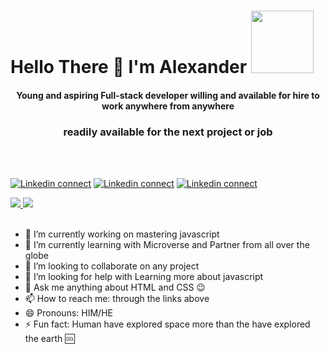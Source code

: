 <h1><bold>Hello There 👋 </bold> I'm Alexander <img src="https://media.giphy.com/media/RLsfgZfNGJ3fzlMXdV/giphy.gif" width="100px"></h1>

   <h4 align="center">Young and aspiring Full-stack developer willing and available for hire to work anywhere from anywhere</h4>
   <h3 align="center" margin-bottom="10px" >readily available for the next project or job</h3>
                                               <br/>
                                               <br/>
                                     

<!--   [![Facebook connect](https://img.shields.io/badge/Facebook-1877F2?style=for-the-badge&logo=facebook&logoColor=white)](https://facebook.com/ah.ziayousufi) -->
[![Linkedin connect](https://img.shields.io/badge/LinkedIn-0077B5?style=for-the-badge&logo=linkedin&logoColor=white)](https://www.linkedin.com/in/alexander-odufuye-9298511a4/)
[![Linkedin connect](https://img.shields.io/badge/Instagram-E4405F?style=for-the-badge&logo=instagram&logoColor=white)](https://www.instagram.com/codingrex/)
[![Linkedin connect](https://img.shields.io/badge/angellist-E4119F?style=for-the-badge&logo=angellist&logoColor=white)](https://angel.co/u/alexander-mayowa)

  <a href="https://github.com/alexander16108/alexander16108">
   <img src="https://github-readme-stats.vercel.app/api?username=alexander16108&count_private=true&show_icons=true&theme=radical"/>
</a>

<a href="https://github.com/alexander16108/alexander16108">   
   <img src="https://github-readme-stats.vercel.app/api/top-langs/?username=alexander16108&tex&title_color=ffffff&text_color=c9cacc&icon_color=2bbc8a&bg_color=1d1f21&langs_count=3"/>
</a>

   <br/>
   <br/>

- 🔭 I’m currently working on mastering javascript
- 🌱 I’m currently learning with Microverse and Partner from all over the globe
- 👯 I’m looking to collaborate on any project
- 🤔 I’m looking for help with Learning more about javascript
- 💬 Ask me anything about HTML and CSS 😉
- 📫 How to reach me: through the links above 
- 😄 Pronouns: HIM/HE
- ⚡ Fun fact: Human have explored space more than the have explored the earth 🆒
